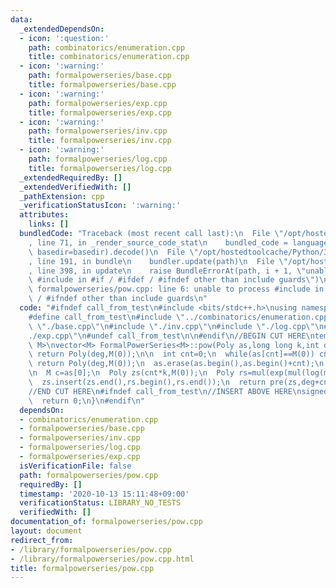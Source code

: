 ```yaml
---
data:
  _extendedDependsOn:
  - icon: ':question:'
    path: combinatorics/enumeration.cpp
    title: combinatorics/enumeration.cpp
  - icon: ':warning:'
    path: formalpowerseries/base.cpp
    title: formalpowerseries/base.cpp
  - icon: ':warning:'
    path: formalpowerseries/exp.cpp
    title: formalpowerseries/exp.cpp
  - icon: ':warning:'
    path: formalpowerseries/inv.cpp
    title: formalpowerseries/inv.cpp
  - icon: ':warning:'
    path: formalpowerseries/log.cpp
    title: formalpowerseries/log.cpp
  _extendedRequiredBy: []
  _extendedVerifiedWith: []
  _pathExtension: cpp
  _verificationStatusIcon: ':warning:'
  attributes:
    links: []
  bundledCode: "Traceback (most recent call last):\n  File \"/opt/hostedtoolcache/Python/3.8.6/x64/lib/python3.8/site-packages/onlinejudge_verify/documentation/build.py\"\
    , line 71, in _render_source_code_stat\n    bundled_code = language.bundle(stat.path,\
    \ basedir=basedir).decode()\n  File \"/opt/hostedtoolcache/Python/3.8.6/x64/lib/python3.8/site-packages/onlinejudge_verify/languages/cplusplus.py\"\
    , line 191, in bundle\n    bundler.update(path)\n  File \"/opt/hostedtoolcache/Python/3.8.6/x64/lib/python3.8/site-packages/onlinejudge_verify/languages/cplusplus_bundle.py\"\
    , line 398, in update\n    raise BundleErrorAt(path, i + 1, \"unable to process\
    \ #include in #if / #ifdef / #ifndef other than include guards\")\nonlinejudge_verify.languages.cplusplus_bundle.BundleErrorAt:\
    \ formalpowerseries/pow.cpp: line 6: unable to process #include in #if / #ifdef\
    \ / #ifndef other than include guards\n"
  code: "#ifndef call_from_test\n#include <bits/stdc++.h>\nusing namespace std;\n\n\
    #define call_from_test\n#include \"../combinatorics/enumeration.cpp\"\n#include\
    \ \"./base.cpp\"\n#include \"./inv.cpp\"\n#include \"./log.cpp\"\n#include \"\
    ./exp.cpp\"\n#undef call_from_test\n\n#endif\n//BEGIN CUT HERE\ntemplate<typename\
    \ M>\nvector<M> FormalPowerSeries<M>::pow(Poly as,long long k,int deg){\n  if(as==Poly(as.size(),M(0)))\
    \ return Poly(deg,M(0));\n\n  int cnt=0;\n  while(as[cnt]==M(0)) cnt++;\n  if(cnt*k>=deg)\
    \ return Poly(deg,M(0));\n  as.erase(as.begin(),as.begin()+cnt);\n  deg-=cnt*k;\n\
    \n  M c=as[0];\n  Poly zs(cnt*k,M(0));\n  Poly rs=mul(exp(mul(log(mul(as,c.inv()),deg),M(k)),deg),c.pow(k));\n\
    \  zs.insert(zs.end(),rs.begin(),rs.end());\n  return pre(zs,deg+cnt*k);\n}\n\
    //END CUT HERE\n#ifndef call_from_test\n//INSERT ABOVE HERE\nsigned main(){\n\
    \  return 0;\n}\n#endif\n"
  dependsOn:
  - combinatorics/enumeration.cpp
  - formalpowerseries/base.cpp
  - formalpowerseries/inv.cpp
  - formalpowerseries/log.cpp
  - formalpowerseries/exp.cpp
  isVerificationFile: false
  path: formalpowerseries/pow.cpp
  requiredBy: []
  timestamp: '2020-10-13 15:11:48+09:00'
  verificationStatus: LIBRARY_NO_TESTS
  verifiedWith: []
documentation_of: formalpowerseries/pow.cpp
layout: document
redirect_from:
- /library/formalpowerseries/pow.cpp
- /library/formalpowerseries/pow.cpp.html
title: formalpowerseries/pow.cpp
---
```

